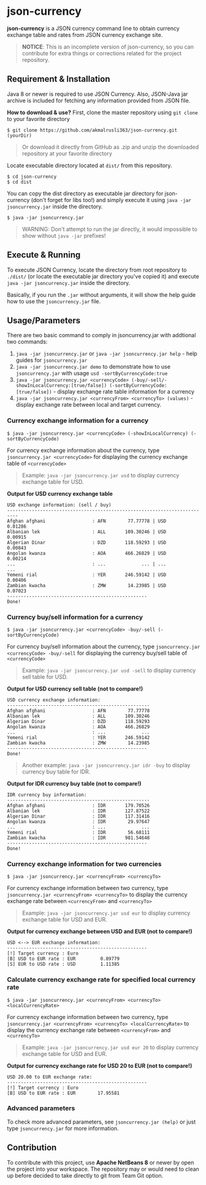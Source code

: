 # json-currency
**json-currency** is a JSON currency command line to obtain currency exchange table and rates from JSON currency exchange site.

> **NOTICE**: This is an incomplete version of json-currency, so you can contribute for extra things or corrections related for the project repository.

## Requirement & Installation
Java 8 or newer is required to use JSON Currency. Also, JSON-Java jar archive is included for fetching any information provided from JSON file.

**How to download & use?**
First, clone the master repository using `git clone` to your favorite directory
```
$ git clone https://github.com/akmalrusli363/json-currency.git (yourDir)
```
> Or download it directly from GitHub as .zip and unzip the downloaded repository at your favorite directory

Locate executable directory located at `dist/` from this repository.
```
$ cd json-currency
$ cd dist
```
You can copy the dist directory as executable jar directory for json-currency (don't forget for libs too!) and simply execute it using `java -jar jsoncurrency.jar` inside the directory.
```
$ java -jar jsoncurrency.jar
```
> WARNING: Don't attempt to run the jar directly, it would impossible to show without `java -jar` prefixes!


## Execute & Running
To execute JSON Currency, locate the directory from root repository to `./dist/` (or locate the executable jar directory you've copied it) and execute `java -jar jsoncurrency.jar` inside the directory.

Basically, if you run the `.jar` without arguments, it will show the help guide how to use the `jsoncurrency.jar` file.


## Usage/Parameters
There are two basic command to comply in jsoncurrency.jar with addtional two commands:
1. `java -jar jsoncurrency.jar` or `java -jar jsoncurrency.jar help` - help guides for `jsoncurrency.jar`
2. `java -jar jsoncurrency.jar demo` to demonstrate how to use `jsoncurrency.jar` with usage `usd -sortByCurrencyCode:true`
3. `java -jar jsoncurrency.jar <currencyCode> (-buy/-sell/-showInLocalCurrency:[true/false]) (-sortByCurrencyCode:[true/false])` - display exchange rate table information for a currency
4. `java -jar jsoncurrency.jar <currencyFrom> <currencyTo> (values)` - display exchange rate between local and target currency.

### Currency exchange information for a currency
```
$ java -jar jsoncurrency.jar <currencyCode> (-showInLocalCurrency) (-sortByCurrencyCode)
```
For currency exchange information about the currency, type `jsoncurrency.jar <currencyCode>` for displaying the currency exchange table of `<currencyCode>`
> Example: `java -jar jsoncurrency.jar usd` to display currency exchange table for USD.

**Output for USD currency exchange table**
```
USD exchange information: (sell / buy)
--------------------------------------------------------------------------
Afghan afghani                 : AFN        77.77778 | USD         0.01286
Albanian lek                   : ALL       109.30246 | USD         0.00915
Algerian Dinar                 : DZD       118.59293 | USD         0.00843
Angolan kwanza                 : AOA       466.26829 | USD         0.00214
...                            : ...             ... | ...             ...
Yemeni rial                    : YER       246.59142 | USD         0.00406
Zambian kwacha                 : ZMW        14.23985 | USD         0.07023
---------------------------------------------------
Done!
```

### Currency buy/sell information for a currency
```
$ java -jar jsoncurrency.jar <currencyCode> -buy/-sell (-sortByCurrencyCode)
```
For currency buy/sell information about the currency, type `jsoncurrency.jar <currencyCode> -buy/-sell` for displaying the currency buy/sell table of `<currencyCode>`
> Example: `java -jar jsoncurrency.jar usd -sell` to display currency sell table for USD.

**Output for USD currency sell table (not to compare!)**
```
USD currency exchange information:
----------------------------------------------------
Afghan afghani                 : AFN        77.77778
Albanian lek                   : ALL       109.30246
Algerian Dinar                 : DZD       118.59293
Angolan kwanza                 : AOA       466.26829
...                            : ...             ...
Yemeni rial                    : YER       246.59142
Zambian kwacha                 : ZMW        14.23985
---------------------------------------------------
Done!
```

> Another example: `java -jar jsoncurrency.jar idr -buy` to display currency buy table for IDR.

**Output for IDR currency buy table (not to compare!)**
```
IDR currency buy information:
----------------------------------------------------
Afghan afghani                 : IDR       179.70526
Albanian lek                   : IDR       127.87522
Algerian Dinar                 : IDR       117.31416
Angolan kwanza                 : IDR        29.97647
...                            : ...             ...
Yemeni rial                    : IDR        56.68111
Zambian kwacha                 : IDR       981.54648
---------------------------------------------------
Done!
```

### Currency exchange information for two currencies
```
$ java -jar jsoncurrency.jar <currencyFrom> <currencyTo>
```
For currency exchange information between two currency, type `jsoncurrency.jar <currencyFrom> <currencyTo>` to display the currency exchange rate between `<currencyFrom>` and `<currencyTo>`
> Example: `java -jar jsoncurrency.jar usd eur` to display currency exchange table for USD and EUR.

**Output for currency exchange between USD and EUR (not to compare!)**
```
USD <--> EUR exchange information:
---------------------------------------------------
[!] Target currency : Euro
[B] USD to EUR rate : EUR         0.89779
[S] EUR to USD rate : USD         1.11385
```

### Calculate currency exchange rate for specified local currency rate
```
$ java -jar jsoncurrency.jar <currencyFrom> <currencyTo> <localCurrencyRate>
```
For currency exchange information between two currency, type `jsoncurrency.jar <currencyFrom> <currencyTo> <localCurrencyRate>` to display the currency exchange rate between `<currencyFrom>` and `<currencyTo>`
> Example: `java -jar jsoncurrency.jar usd eur 20` to display currency exchange table for USD and EUR.

**Output for currency exchange rate for USD 20 to EUR (not to compare!)**
```
USD 20.00 to EUR exchange rate:
---------------------------------------------------
[!] Target currency : Euro
[B] USD to EUR rate : EUR        17.95581
```

### Advanced parameters
To check more advanced parameters, see `jsoncurrency.jar (help)` or just type `jsoncurrency.jar` for more information.

## Contribution
To contribute with this project, use **Apache NetBeans 8** or newer by open the project into your workspace. The repository may or would need to clean up before decided to take directly to git from Team Git option.
